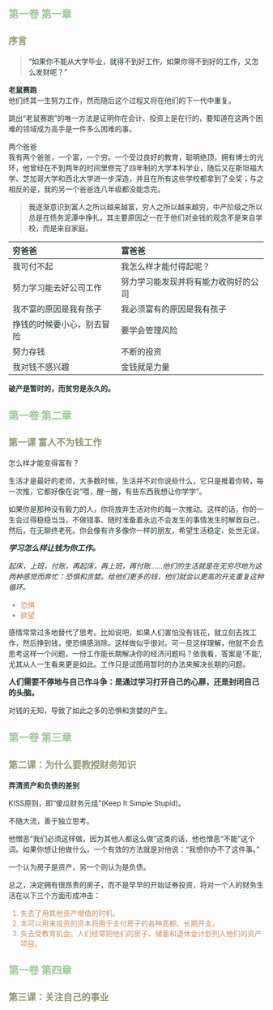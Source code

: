 ## 第一卷 第一章

### 序言
> “如果你不能从大学毕业，就得不到好工作，如果你得不到好的工作，又怎么发财呢？”

**老鼠赛跑**  
他们终其一生努力工作，然而随后这个过程又将在他们的下一代中重复。  

跳出“老鼠赛跑”的唯一方法是证明你在会计、投资上是在行的，要知道在这两个困难的领域成为高手是一件多么困难的事。  

两个爸爸  
我有两个爸爸，一个富，一个穷。一个受过良好的教育，聪明绝顶，拥有博士的光环，他曾经在不到两年的时间里修完了四年制的大学本科学业，随后又在斯坦福大学、芝加哥大学和西北大学进一步深造，并且在所有这些学校都拿到了全奖；与之相反的是，我的另一个爸爸连八年级都没能念完。  

> 我逐渐意识到富人之所以越来越富，穷人之所以越来越穷，中产阶级之所以总是在债务泥潭中挣扎，其主要原因之一在于他们对金钱的观念不是来自学校，而是来自家庭。  



|穷爸爸|富爸爸|
|:-----|:----|
|我可付不起|我怎么样才能付得起呢？|
|努力学习能去好公司工作|努力学习能发现并将有能力收购好的公司|
|我不富的原因是我有孩子|我必须富有的原因是我有孩子|
|挣钱的时候要小心，别去冒险|要学会管理风险|
|努力存钱|不断的投资|
|我对钱不感兴趣|金钱就是力量|

**破产是暂时的，而贫穷是永久的。**


## 第一卷 第二章
### 第一课 富人不为钱工作
怎么样才能变得富有？  

生活才是最好的老师，大多数时候，生活并不对你说些什么，它只是推着你转，每一次推，它都好像在说“喂，醒一醒，有些东西我想让你学学”。 

如果你是那种没有毅力的人，你将放弃生活对你的每一次推动。这样的话，你的一生会过得稳稳当当，不做错事、随时准备着永远不会发生的事情发生时解救自己，然后，在无聊终老死。你会像有许多像你一样的朋友，希望生活稳定、处世无误。  

<i><b>学习怎么样让钱为你工作。</b></i>

<em>起床，上班，付账，再起床，再上班，再付账......他们的生活就是在无穷尽地为这两种感觉而奔忙：恐惧和贪婪。给他们更多的钱，他们就会以更高的开支重复这种循环。</em>

- 恐惧
- 欲望  

感情常常过多地替代了思考。比如说吧，如果人们害怕没有钱花，就立刻去找工作，然后挣到钱，使恐惧感消除。这样做似乎很对。可一旦这样理解，他就不会去思考这样一个问题，一份工作能长期解决你的经济问题吗？依我看，答案是‘不能’,尤其从人一生看来更是如此。工作只是试图用暂时的办法来解决长期的问题。  

<b>人们需要不停地与自己作斗争：是通过学习打开自己的心扉，还是封闭自己的头脑。</b>

对钱的无知，导致了如此之多的恐惧和贪婪的产生。  

## 第一卷 第三章
### 第二课：为什么要教授财务知识
**弄清资产和负债的差别**

KISS原则，即“傻瓜财务元组”(Keep It Simple Stupid)。  

不随大流，善于独立思考。  

他憎恶“我们必须这样做，因为其他人都这么做”这类的话，他也憎恶“不能”这个词。如果你想让他做什么，一个有效的方法就是对他说：“我想你办不了这件事。”  

一个认为房子是资产，另一个则认为是负债。  

总之，决定拥有很昂贵的房子，而不是早早的开始证券投资，将对一个人的财务生活在以下三个方面形成冲击：  
1. 失去了用其他资产增值的时机。
2. 本可以用来投资的资本将用于支付房子的各种高额、长期开支。
3. 失去受教育机会。人们经常把他们的房子、储蓄和退休金计划列入他们的资产项目。

## 第一卷 第四章
### 第三课：关注自己的事业

<style>
    body {
        font-size:14px;
        color:rgb(41,52,52);
    }

    h2 {
        font-size:20px;
        color:rgb(160,198,157);
    }
    h3 {
        font-size:18px;
        color:rgb(143,154,121);
    }

    p {
        /* text-indent:2em; */
        font-size:14px;
        color:rgb(41,52,52);
        line-height: 150%;
    }

    b {
        font-size:15px;
    }

    li {
        font-size:14px;
        color:rgb(200,144,99);
    }
</style>

